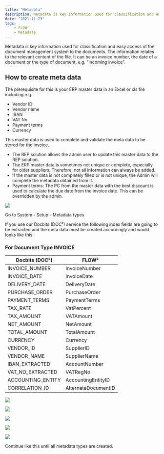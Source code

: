 ```yaml
---
title: "Metadata"
description: Metadata is key information used for classification and easy access of the document management system to the documents. The information relates to the relevant content of the file. It can be an invoice number, the date of a document or the type of document, e.g. "incoming invoice".
date: "2021-11-23"
tags:
    - FLOW²
    - Metadata
---
```


Metadata is key information used for classification and easy access of the document management system to the documents. The information relates to the relevant content of the file. It can be an invoice number, the date of a document or the type of document, e.g. "incoming invoice".

## How to create meta data

The prerequisite for this is your ERP master data in an Excel or xls file including e.g.

- Vendor ID
- Vendor name
- IBAN
- VAT No
- Payment terms
- Currency

This master data is used to complete and validate the meta data to be stored for the invoice.

- The REP solution allows the admin user to update this master data to the REP solution.
- The ERP master data is sometimes not unique or complete, especially for older suppliers. Therefore, not all information can always be added.
- If the master data is not completely filled or is not unique, the Admin will complete the metadata obtained from it.
- Payment terms: The PC from the master data with the best discount is used to calculate the due date from the invoice date. This can be overridden by the admin.

![](/_images/docbits/FLOW2_System_Setup_Metadata-types-1024x572.png)

Go to System - Setup - Metadata types

If you use our Docbits (DOC²) service the following index fields are going to be extracted and the meta data must be created accordingly and would looks like this:

### For Document Type INVOICE

| Docbits (DOC²) | FLOW² |
| --- | --- |
| INVOICE\_NUMBER | InvoiceNumber |
| INVOICE\_DATE | InvoiceDate |
| DELIVERY\_DATE | DeliveryDate |
| PURCHASE\_ORDER | PurchaseOrder |
| PAYMENT\_TERMS | PaymentTerms |
| TAX\_RATE | VatPercent |
| TAX\_AMOUNT | VATAmount |
| NET\_AMOUNT | NetAmount |
| TOTAL\_AMOUNT | TotalAmount |
| CURRENCY | Currency |
| VENDOR\_ID | SupplierID |
| VENDOR\_NAME | SupplierName |
| IBAN\_EXTRACTED | AccountNumber |
| VAT\_NO\_EXTRACTED | VATRegNo |
| ACCOUNTING\_ENTITY | AccountingEntityID |
| CORRELATION\_ID | AlternateDocumentID |

![](/_images/docbits/FLOW2_Metadata-types_create-new-1024x583.png)

![](/_images/docbits/FLOW2_Create-Matadata-type-1024x592.png)

![](/_images/docbits/FLOW2_Create-next-Metadata-type-1024x570.png)

![](/_images/docbits/FLOW2_Create-Metadata-type-and-save-1024x480.png)

![](/_images/docbits/FLOW2_Metadata-type-created-successfully-1024x586.png)

Continue like this until all metadata types are created.
